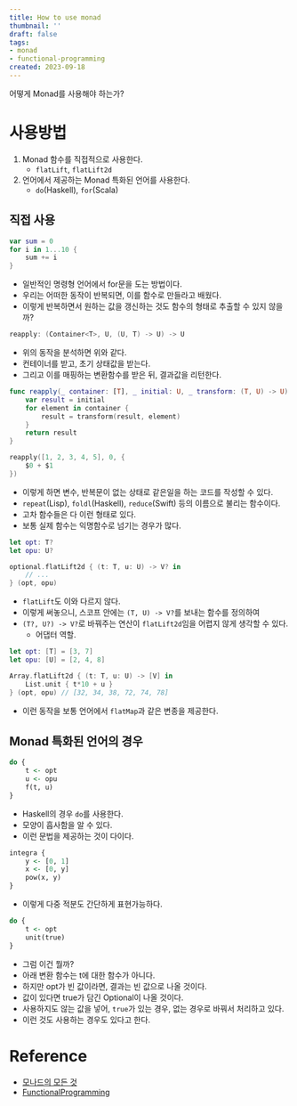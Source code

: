 ```yaml
---
title: How to use monad
thumbnail: ''
draft: false
tags:
- monad
- functional-programming
created: 2023-09-18
---
```


어떻게 Monad를 사용해야 하는가?

# 사용방법

1. Monad 함수를 직접적으로 사용한다.
   * `flatLift`, `flatLift2d`
1. 언어에서 제공하는 Monad 특화된 언어를 사용한다.
   * `do`(Haskell), `for`(Scala)

## 직접 사용

````swift
var sum = 0
for i in 1...10 {
    sum += i
}
````

* 일반적인 명령형 언어에서 for문을 도는 방법이다.
* 우리는 어떠한 동작이 반복되면, 이를 함수로 만들라고 배웠다.
* 이렇게 반복하면서 원하는 값을 갱신하는 것도 함수의 형태로 추출할 수 있지 않을까?

````swift
reapply: (Container<T>, U, (U, T) -> U) -> U
````

* 위의 동작을 분석하면 위와 같다.
* 컨테이너를 받고, 초기 상태값을 받는다.
* 그리고 이를 매핑하는 변환함수를 받은 뒤, 결과값을 리턴한다.

````swift
func reapply(_ container: [T], _ initial: U, _ transform: (T, U) -> U) -> U {
    var result = initial
    for element in container {
        result = transform(result, element)
    }
    return result
}

reapply([1, 2, 3, 4, 5], 0, {
    $0 + $1
})
````

* 이렇게 하면 변수, 반복문이 없는 상태로 같은일을 하는 코드를 작성할 수 있다.
* `repeat`(Lisp), `foldl`(Haskell), `reduce`(Swift) 등의 이름으로 불리는 함수이다.
* 고차 함수들은 다 이런 형태로 있다.
* 보통 실제 함수는 익명함수로 넘기는 경우가 많다.

````swift
let opt: T?
let opu: U?

optional.flatLift2d { (t: T, u: U) -> V? in
    // ...
} (opt, opu)
````

* `flatLift`도 이와 다르지 않다. 
* 이렇게 써놓으니, 스코프 안에는 `(T, U) -> V?`를 보내는 함수를 정의하여
* `(T?, U?) -> V?`로 바꿔주는 연산이 `flatLift2d`임을 어렵지 않게 생각할 수 있다.
  * 어댑터 역할.

````swift
let opt: [T] = [3, 7]
let opu: [U] = [2, 4, 8]

Array.flatLift2d { (t: T, u: U) -> [V] in
    List.unit { t*10 + u }
} (opt, opu) // [32, 34, 38, 72, 74, 78]
````

* 이런 동작을 보통 언어에서 `flatMap`과 같은 변종을 제공한다.

## Monad 특화된 언어의 경우

````haskell
do {
    t <- opt
    u <- opu
    f(t, u)
}
````

* Haskell의 경우 `do`를 사용한다.
* 모양이 흡사함을 알 수 있다.
* 이런 문법을 제공하는 것이 다이다.

````haskell
integra {
    y <- [0, 1]
    x <- [0, y]
    pow(x, y)
}
````

* 이렇게 다중 적분도 간단하게 표현가능하다.

````haskell
do {
    t <- opt
    unit(true)
}
````

* 그럼 이건 뭘까?
* 아래 변환 함수는 t에 대한 함수가 아니다.
* 하지만 opt가 빈 값이라면, 결과는 빈 값으로 나올 것이다.
* 값이 있다면 true가 담긴 Optional이 나올 것이다.
* 사용하지도 않는 값을 넣어, `true`가 있는 경우, 없는 경우로 바꿔서 처리하고 있다.
* 이런 것도 사용하는 경우도 있다고 한다.

# Reference

* [모나드의 모든 것](https://www.youtube.com/@antel588)
* [FunctionalProgramming](https://github.com/wansook0316/FunctionalProgramming)
